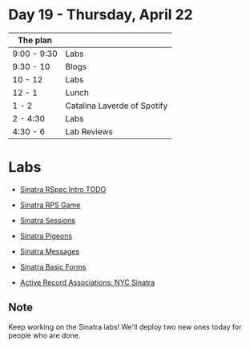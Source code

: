 # Day 19 - Thursday, April 22

The plan        |      |
----------------|-------
9:00 - 9:30     | Labs
9:30 - 10       | Blogs
10 - 12         | Labs
12 - 1          | Lunch
1 - 2           | Catalina Laverde of Spotify
2 - 4:30        | Labs
4:30 - 6        | Lab Reviews

# Labs

* [Sinatra RSpec Intro TODO](http://learn.flatironschool.com/lessons/3546)
* [Sinatra RPS Game](http://learn.flatironschool.com/lessons/3548)
* [Sinatra Sessions](http://learn.flatironschool.com/lessons/3558)
* [Sinatra Pigeons](http://learn.flatironschool.com/lessons/3565)
* [Sinatra Messages](http://learn.flatironschool.com/lessons/3549)

* [Sinatra Basic Forms](http://learn.flatironschool.com/lessons/3552)
* [Active Record Associations: NYC Sinatra](http://learn.flatironschool.com/lessons/3563)

## Note

Keep working on the Sinatra labs! We'll deploy two new ones today for people who are done.